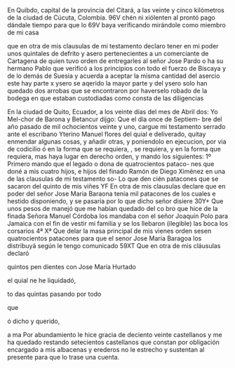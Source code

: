En Quibdo, capital de la provincia del Citará, a las veinte y cinco kilómetros de la ciudad de Cúcuta, Colombia.
96V
chén ni xiólenten al prontó pago dándale tiempo para que lo
69V
baya verificando mirándole como miembro de mi casa

que en otra de mis clausulas de mi testamento declaro tener
en mi poder unos quintales de defrito y asero pertenecientes a un
comerciante de Cartagena de quien tuvo orden de entregarles al señor Jose Pardo o ha su hermano Pablo que verificó a los principios con todo el fuerzo de Biscaya y de lo demás de Suesia y acuerda a aceptar la misma cantidad del asercio este hay parte
x ysero se aqerido la mayor parte y del ysero solo han quedado dos arrobas que se encontraron por haverselo robado de la bodega en que estaban custodiadas como consta de las diligencias

En la ciudad de Quito, Ecuador, a los veinte días del mes de Abril dos: Yo Mel-chor de Barona y Betancur dijgo: Que el día once de Septiem- bre del año pasado de mil ochocientos veinte y uno, cargue mi
testamento serrado ante el escribano Yterino Manuel flores del
quial e deliverado, quitay enmendar algunas cosas, y añadir otras,
y poniendolo en ejecucion, por via de codicilio ó en la forma que
se requiera, , se requiera, y en la forma que requiera,
mas haya lugar en derecho orden, y mando los siguientes:
1º Primero mando que el legado o dona de quatrocientos pataco-
nes que doné a mis cuatro hijos, e hijos del finado Ramón de Diego Ximénez en una de las clausulas de mi testamento so-
Lo que den cién patacones que se sacaron del quinto de mis viñes
YF En otra de mis clausulas declare que en poder del señor
Jose Maria Baraona tenía mil patacones de los cuales e hestido
disponiendo,
y se pasaría por lo que dicho señor disiere
30Y+ Que unos pesos de manejó que me habían quedado del co
bro que hice de la finada Señora Manuel Córdoba los mandaba
con el señor Joaquín Polo para Jamaica con el fin de vestir
mi familia y se los llebaron (ilegible) las boca los corsarios
4ª Xª Que delar la masa principal de mis vienes orden sesen
quatrocientos patacones para que el senor Jose Maria Baragoa
los
distribuyá
según
le
tengo
comunicado
59XT
Que
en
otra
de
mis
cláusulas
declaró

quintos
pen
dientes
con
Jose
María
Hurtado

el
quial
ne
he
liquidadó,

to
das
quintas
pasando
por
todo

que

ó
dicho
y
querido,

a
ma
Por abundamiento le hice gracia de deciento veinte castellanos y me ha quedado restando setecientos castellanos que constan por obligación encargado a mis albacenas y erederos no le estrecho y sustentan al presente para que lo trase una cuenta.